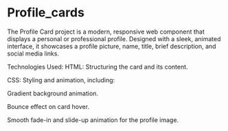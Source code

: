 # Profile_cards
The Profile Card project is a modern, responsive web component that displays a personal or professional profile. Designed with a sleek, animated interface, it showcases a profile picture, name, title, brief description, and social media links. 

Technologies Used:
HTML: Structuring the card and its content.

CSS: Styling and animation, including:

Gradient background animation.

Bounce effect on card hover.

Smooth fade-in and slide-up animation for the profile image.
